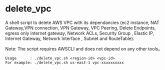 # delete_vpc

A shell script to delete AWS VPC with its dependancies (ec2 instance, NAT Gateway,VPN connection, VPN Gateway, VPC Peering, Delete Endpoints, egress only internet gateway, Network ACLs, Security Group , Elastic IP, Internet Gateway, Network Interface , Subnet and RouteTable).

Note: The script requires AWSCLI and does not depend on any other tools。

```
Usage      : ./delete_vpc.sh <region-id> <vpc-id>
For example: ./delete_vpc.sh us-east-1 vpc-xxxxxxxxxx
```
